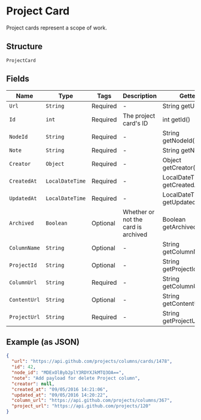 
# Project Card

Project cards represent a scope of work.

## Structure

`ProjectCard`

## Fields

| Name | Type | Tags | Description | Getter | Setter |
|  --- | --- | --- | --- | --- | --- |
| `Url` | `String` | Required | - | String getUrl() | setUrl(String url) |
| `Id` | `int` | Required | The project card's ID | int getId() | setId(int id) |
| `NodeId` | `String` | Required | - | String getNodeId() | setNodeId(String nodeId) |
| `Note` | `String` | Required | - | String getNote() | setNote(String note) |
| `Creator` | `Object` | Required | - | Object getCreator() | setCreator(Object creator) |
| `CreatedAt` | `LocalDateTime` | Required | - | LocalDateTime getCreatedAt() | setCreatedAt(LocalDateTime createdAt) |
| `UpdatedAt` | `LocalDateTime` | Required | - | LocalDateTime getUpdatedAt() | setUpdatedAt(LocalDateTime updatedAt) |
| `Archived` | `Boolean` | Optional | Whether or not the card is archived | Boolean getArchived() | setArchived(Boolean archived) |
| `ColumnName` | `String` | Optional | - | String getColumnName() | setColumnName(String columnName) |
| `ProjectId` | `String` | Optional | - | String getProjectId() | setProjectId(String projectId) |
| `ColumnUrl` | `String` | Required | - | String getColumnUrl() | setColumnUrl(String columnUrl) |
| `ContentUrl` | `String` | Optional | - | String getContentUrl() | setContentUrl(String contentUrl) |
| `ProjectUrl` | `String` | Required | - | String getProjectUrl() | setProjectUrl(String projectUrl) |

## Example (as JSON)

```json
{
  "url": "https://api.github.com/projects/columns/cards/1478",
  "id": 42,
  "node_id": "MDExOlByb2plY3RDYXJkMTQ3OA==",
  "note": "Add payload for delete Project column",
  "creator": null,
  "created_at": "09/05/2016 14:21:06",
  "updated_at": "09/05/2016 14:20:22",
  "column_url": "https://api.github.com/projects/columns/367",
  "project_url": "https://api.github.com/projects/120"
}
```

